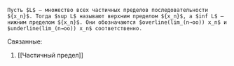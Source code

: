 ```typst
Пусть $L$ — множество всех частичных пределов последовательности ${x_n}$. Тогда $sup L$ называют верхним пределом ${x_n}$, а $inf L$ — нижним пределом ${x_n}$. Они обозначаются $overline(lim_(n→oo)) x_n$ и $underline(lim_(n→oo)) x_n$ соответственно.
```
Связанные:
1. [[Частичный предел]]